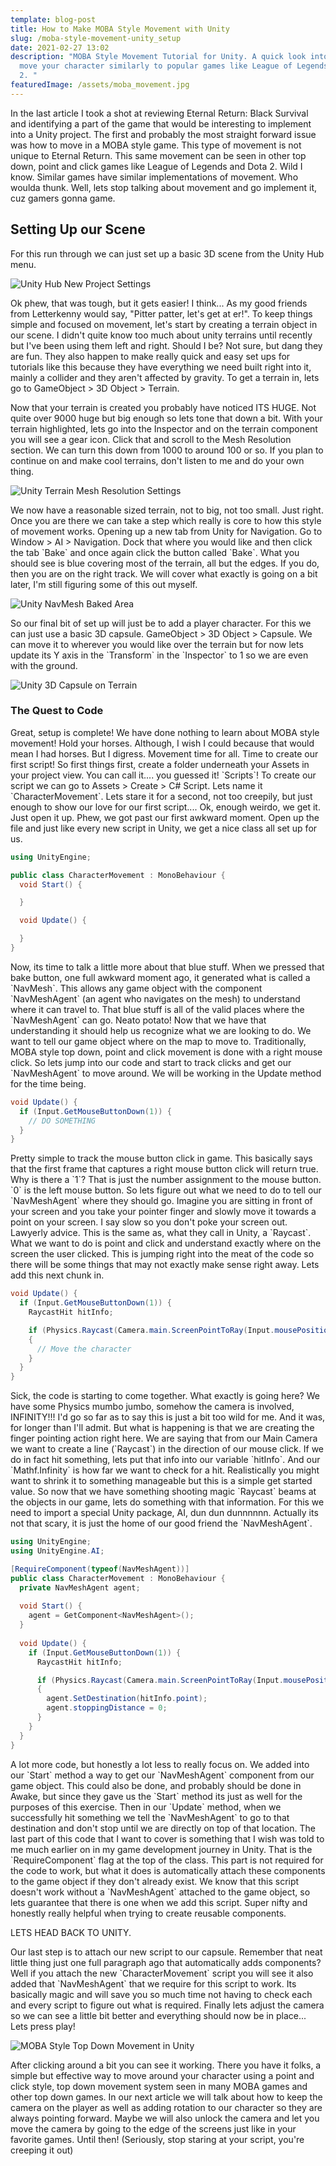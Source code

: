 ```yaml
---
template: blog-post
title: How to Make MOBA Style Movement with Unity
slug: /moba-style-movement-unity_setup
date: 2021-02-27 13:02
description: "MOBA Style Movement Tutorial for Unity. A quick look into how to
  move your character similarly to popular games like League of Legends and DotA
  2. "
featuredImage: /assets/moba_movement.jpg
---
```

In the last article I took a shot at reviewing Eternal Return: Black Survival and identifying a part of the game that would be interesting to implement into a Unity project. The first and probably the most straight forward issue was how to move in a MOBA style game. This type of movement is not unique to Eternal Return. This same movement can be seen in other top down, point and click games like League of Legends and Dota 2. Wild I know. Similar games have similar implementations of movement. Who woulda thunk. Well, lets stop talking about movement and go implement it, cuz gamers gonna game.

## Setting Up our Scene

For this run through we can just set up a basic 3D scene from the Unity Hub menu.

![Unity Hub New Project Settings](/assets/unity_hub_create_new.png "Unity Hub New Project Settings")

Ok phew, that was tough, but it gets easier! I think... As my good friends from Letterkenny would say, "Pitter patter, let's get at er!". To keep things simple and focused on movement, let's start by creating a terrain object in our scene. I didn't quite know too much about unity terrains until recently but I've been using them left and right. Should I be? Not sure, but dang they are fun. They also happen to make really quick and easy set ups for tutorials like this because they have everything we need built right into it, mainly a collider and they aren't affected by gravity. To get a terrain in, lets go to GameObject > 3D Object > Terrain.

Now that your terrain is created you probably have noticed ITS HUGE. Not quite over 9000 huge but big enough so lets tone that down a bit. With your terrain highlighted, lets go into the Inspector and on the terrain component you will see a gear icon. Click that and scroll to the Mesh Resolution section. We can turn this down from 1000 to around 100 or so. If you plan to continue on and make cool terrains, don't listen to me and do your own thing.

![Unity Terrain Mesh Resolution Settings](/assets/terrain_mesh_resolution.png "Unity Terrain Mesh Resolution Settings")

We now have a reasonable sized terrain, not to big, not too small. Just right. Once you are there we can take a step which really is core to how this style of movement works. Opening up a new tab from Unity for Navigation. Go to Window > AI > Navigation. Dock that where you would like and then click the tab \`Bake\` and once again click the button called \`Bake\`. What you should see is blue covering most of the terrain, all but the edges. If you do, then you are on the right track. We will cover what exactly is going on a bit later, I'm still figuring some of this out myself.

![Unity NavMesh Baked Area](/assets/nav_mesh_bake.png "Unity NavMesh Baked Area")

So our final bit of set up will just be to add a player character. For this we can just use a basic 3D capsule. GameObject > 3D Object > Capsule. We can move it to wherever you would like over the terrain but for now lets update its Y axis in the \`Transform\` in the \`Inspector\` to 1 so we are even with the ground.

![Unity 3D Capsule on Terrain](/assets/capsule_on_terrain.png "Creating a Capsule as Our Character")

### The Quest to Code

Great, setup is complete! We have done nothing to learn about MOBA style movement! Hold your horses. Although, I wish I could because that would mean I had horses. But I digress. Movement time for all. Time to create our first script! So first things first, create a folder underneath your Assets in your project view. You can call it.... you guessed it! \`Scripts\`! To create our script we can go to Assets > Create > C# Script. Lets name it \`CharacterMovement\`. Lets stare it for a second, not too creepily, but just enough to show our love for our first script.... Ok, enough weirdo, we get it. Just open it up. Phew, we got past our first awkward moment. Open up the file and just like every new script in Unity, we get a nice class all set up for us.

```csharp
using UnityEngine;

public class CharacterMovement : MonoBehaviour {
  void Start() {

  }

  void Update() {

  }
}
```

Now, its time to talk a little more about that blue stuff. When we pressed that bake button, one full awkward moment ago, it generated what is called a \`NavMesh\`. This allows any game object with the component \`NavMeshAgent\` (an agent who navigates on the mesh) to understand where it can travel to. That blue stuff is all of the valid places where the \`NavMeshAgent\` can go. Neato potato! Now that we have that understanding it should help us recognize what we are looking to do. We want to tell our game object where on the map to move to. Traditionally, MOBA style top down, point and click movement is done with a right mouse click. So lets jump into our code and start to track clicks and get our \`NavMeshAgent\` to move around. We will be working in the Update method for the time being.

```csharp
void Update() {
  if (Input.GetMouseButtonDown(1)) {
    // DO SOMETHING
  }
}
```

Pretty simple to track the mouse button click in game. This basically says that the first frame that captures a right mouse button click will return true. Why is there a \`1\`? That is just the number assignment to the mouse button. \`0\` is the left mouse button. So lets figure out what we need to do to tell our \`NavMeshAgent\` where they should go. Imagine you are sitting in front of your screen and you take your pointer finger and slowly move it towards a point on your screen. I say slow so you don't poke your screen out. Lawyerly advice. This is the same as, what they call in Unity, a \`Raycast\`. What we want to do is point and click and understand exactly where on the screen the user clicked. This is jumping right into the meat of the code so there will be some things that may not exactly make sense right away. Lets add this next chunk in.

```csharp
void Update() {
  if (Input.GetMouseButtonDown(1)) {
    RaycastHit hitInfo;

    if (Physics.Raycast(Camera.main.ScreenPointToRay(Input.mousePosition), out hitInfo, Mathf.Infinity))
    {
      // Move the character
    }
  }
}
```

Sick, the code is starting to come together. What exactly is going here? We have some Physics mumbo jumbo, somehow the camera is involved, INFINITY!!! I'd go so far as to say this is just a bit too wild for me. And it was, for longer than I'll admit. But what is happening is that we are creating the finger pointing action right here. We are saying that from our Main Camera we want to create a line (\`Raycast\`) in the direction of our mouse click. If we do in fact hit something, lets put that info into our variable \`hitInfo\`. And our \`Mathf.Infinity\` is how far we want to check for a hit. Realistically you might want to shrink it to something manageable but this is a simple get started value. So now that we have something shooting magic \`Raycast\` beams at the objects in our game, lets do something with that information. For this we need to import a special Unity package, AI, dun dun dunnnnnn. Actually its not that scary, it is just the home of our good friend the \`NavMeshAgent\`.

```csharp
using UnityEngine;
using UnityEngine.AI;

[RequireComponent(typeof(NavMeshAgent))]
public class CharacterMovement : MonoBehaviour {
  private NavMeshAgent agent;
  
  void Start() {
    agent = GetComponent<NavMeshAgent>();
  }
    
  void Update() {
    if (Input.GetMouseButtonDown(1)) {
      RaycastHit hitInfo;

      if (Physics.Raycast(Camera.main.ScreenPointToRay(Input.mousePosition), out hitInfo, Mathf.Infinity))
      {
        agent.SetDestination(hitInfo.point);
        agent.stoppingDistance = 0;
      }
    }
  }
}
```

A lot more code, but honestly a lot less to really focus on. We added into our \`Start\` method a way to get our \`NavMeshAgent\` component from our game object. This could also be done, and probably should be done in Awake, but since they gave us the \`Start\` method its just as well for the purposes of this exercise. Then in our \`Update\` method, when we successfully hit something we tell the \`NavMeshAgent\` to go to that destination and don't stop until we are directly on top of that location. The last part of this code that I want to cover is something that I wish was told to me much earlier on in my game development journey in Unity. That is the \`RequireComponent\` flag at the top of the class. This part is not required for the code to work, but what it does is automatically attach these components to the game object if they don't already exist. We know that this script doesn't work without a \`NavMeshAgent\` attached to the game object, so lets guarantee that there is one when we add this script. Super nifty and honestly really helpful when trying to create reusable components.

LETS HEAD BACK TO UNITY.

Our last step is to attach our new script to our capsule. Remember that neat little thing just one full paragraph ago that automatically adds components? Well if you attach the new \`CharacterMovement\` script you will see it also added that \`NavMeshAgent\` that we require for this script to work. Its basically magic and will save you so much time not having to check each and every script to figure out what is required. Finally lets adjust the camera so we can see a little bit better and everything should now be in place... Lets press play!

![MOBA Style Top Down Movement in Unity](/assets/moba_movement.gif "MOBA Style Movement in Unity")

After clicking around a bit you can see it working. There you have it folks, a simple but effective way to move around your character using a point and click style, top down movement system seen in many MOBA games and other top down games. In our next article we will talk about how to keep the camera on the player as well as adding rotation to our character so they are always pointing forward. Maybe we will also unlock the camera and let you move the camera by going to the edge of the screens just like in your favorite games. Until then! (Seriously, stop staring at your script, you're creeping it out)